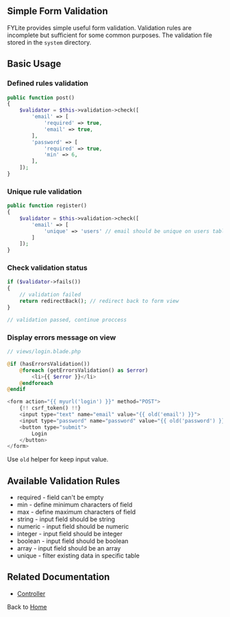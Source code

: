 ## Simple Form Validation

FYLite provides simple useful form validation. Validation rules are incomplete but sufficient for some common purposes. The validation file stored in the `system` directory.

## Basic Usage

### Defined rules validation
```php
public function post()
{
    $validator = $this->validation->check([
        'email' => [
            'required' => true,
            'email' => true,
        ],
        'password' => [
            'required' => true,
            'min' => 6,
        ],
    ]);
}
```

### Unique rule validation
```php
public function register()
{
    $validator = $this->validation->check([
        'email' => [
            'unique' => 'users' // email should be unique on users table
        ]
    ]);
}
```

### Check validation status
```php
if ($validator->fails())
{
    // validation failed
    return redirectBack(); // redirect back to form view
}

// validation passed, continue proccess
```

### Display errors message on view
```php
// views/login.blade.php

@if (hasErrorsValidation()) 
    @foreach (getErrorsValidation() as $error)
        <li>{{ $error }}</li>
    @endforeach
@endif

<form action="{{ myurl('login') }}" method="POST">
    {!! csrf_token() !!} 
    <input type="text" name="email" value="{{ old('email') }}">
    <input type="password" name="password" value="{{ old('password') }}">
    <button type="submit">
        Login
    </button>
</form>
```
Use `old` helper for keep input value.

## Available Validation Rules
* required - field can't be empty
* min - define minimum characters of field
* max - define maximum characters of field
* string - input field should be string
* numeric - input field should be numeric
* integer - input field should be integer
* boolean - input field should be boolean
* array - input field should be an array
* unique - filter existing data in specific table

## Related Documentation
* [Controller](https://github.com/biobii/fylite/blob/master/docs/controller.md)

Back to [Home](https://github.com/biobii/fylite)


